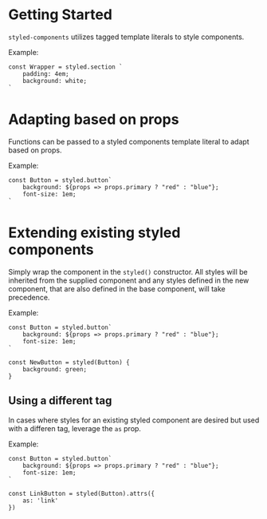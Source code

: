 # Getting Started

`styled-components` utilizes tagged template literals to style components.

Example:

```
const Wrapper = styled.section `
    padding: 4em;
    background: white;
`
```

# Adapting based on props

Functions can be passed to a styled components template literal to adapt based on props.

Example:

```
const Button = styled.button`
    background: ${props => props.primary ? "red" : "blue"};
    font-size: 1em;
`
```

# Extending existing styled components

Simply wrap the component in the `styled()` constructor. All styles will be inherited from
the supplied component and any styles defined in the new component, that are also defined in the base component,
will take precedence.

Example:

```
const Button = styled.button`
    background: ${props => props.primary ? "red" : "blue"};
    font-size: 1em;
`

const NewButton = styled(Button) {
    background: green;
}
```

## Using a different tag

In cases where styles for an existing styled component are desired but used with a differen tag, leverage
the `as` prop.

Example:

```
const Button = styled.button`
    background: ${props => props.primary ? "red" : "blue"};
    font-size: 1em;
`

const LinkButton = styled(Button).attrs({
    as: 'link'
})
```
